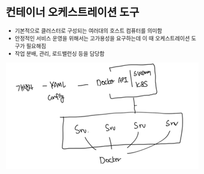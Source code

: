 # 컨테이너 오케스트레이션 도구

- 기본적으로 클러스터로 구성되는 여러대의 호스트 컴퓨터를 의미함
- 안정적인 서비스 운영을 위해서는 고가용성을 요구하는데 이 때 오케스트레이션 도구가 필요해짐
- 작업 분배, 관리, 로드밸런싱 등을 담당함

![alt text](image.png)

<br>
